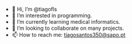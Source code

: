 - 👋 Hi, I’m @tiagofls
- 👀 I’m interested in programming.
- 🌱 I’m currently learning medical informatics.
- 💞️ I’m looking to collaborate on many projects.
- 📫 How to reach me: tiagosantos350@sapo.pt
